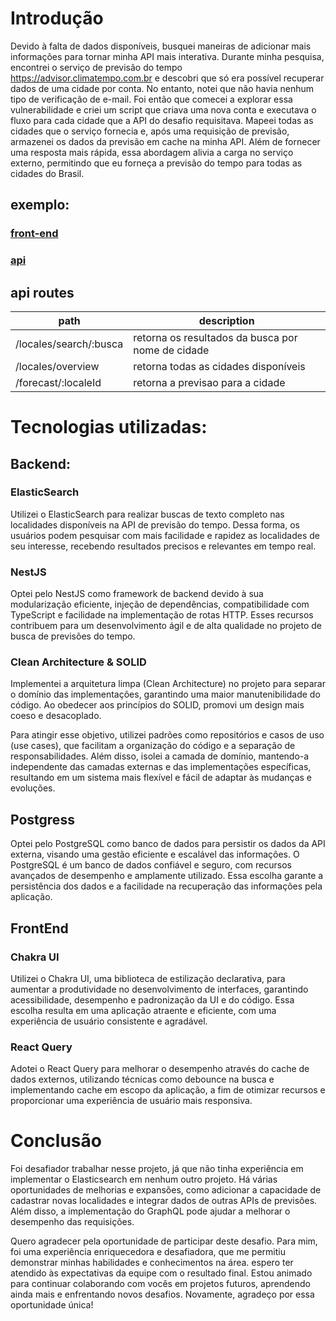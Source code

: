 # Introdução

Devido à falta de dados disponíveis, busquei maneiras de adicionar mais informações para tornar minha API mais interativa. Durante minha pesquisa, encontrei o serviço de previsão do tempo https://advisor.climatempo.com.br e descobri que só era possível recuperar dados de uma cidade por conta. No entanto, notei que não havia nenhum tipo de verificação de e-mail. Foi então que comecei a explorar essa vulnerabilidade e criei um script que criava uma nova conta e executava o fluxo para cada cidade que a API do desafio requisitava. Mapeei todas as cidades que o serviço fornecia e, após uma requisição de previsão, armazenei os dados da previsão em cache na minha API. Além de fornecer uma resposta mais rápida, essa abordagem alivia a carga no serviço externo, permitindo que eu forneça a previsão do tempo para todas as cidades do Brasil.

## exemplo:

### [front-end](https://clima.thiagomarques.me)

### [api](https://api-clima.thiagomarques.me)

## api routes

| path                   | description                                       |
| ---------------------- | ------------------------------------------------- |
| /locales/search/:busca | retorna os resultados da busca por nome de cidade |
| /locales/overview      | retorna todas as cidades disponíveis              |
| /forecast/:localeId    | retorna a previsao para a cidade                  |

# Tecnologias utilizadas:

## Backend:

### ElasticSearch

Utilizei o ElasticSearch para realizar buscas de texto completo nas localidades disponíveis na API de previsão do tempo. Dessa forma, os usuários podem pesquisar com mais facilidade e rapidez as localidades de seu interesse, recebendo resultados precisos e relevantes em tempo real.

### NestJS

Optei pelo NestJS como framework de backend devido à sua modularização eficiente, injeção de dependências, compatibilidade com TypeScript e facilidade na implementação de rotas HTTP. Esses recursos contribuem para um desenvolvimento ágil e de alta qualidade no projeto de busca de previsões do tempo.

### Clean Architecture & SOLID

Implementei a arquitetura limpa (Clean Architecture) no projeto para separar o domínio das implementações, garantindo uma maior manutenibilidade do código. Ao obedecer aos princípios do SOLID, promovi um design mais coeso e desacoplado.

Para atingir esse objetivo, utilizei padrões como repositórios e casos de uso (use cases), que facilitam a organização do código e a separação de responsabilidades. Além disso, isolei a camada de domínio, mantendo-a independente das camadas externas e das implementações específicas, resultando em um sistema mais flexível e fácil de adaptar às mudanças e evoluções.

## Postgress

Optei pelo PostgreSQL como banco de dados para persistir os dados da API externa, visando uma gestão eficiente e escalável das informações. O PostgreSQL é um banco de dados confiável e seguro, com recursos avançados de desempenho e amplamente utilizado. Essa escolha garante a persistência dos dados e a facilidade na recuperação das informações pela aplicação.

## FrontEnd

### Chakra UI

Utilizei o Chakra UI, uma biblioteca de estilização declarativa, para aumentar a produtividade no desenvolvimento de interfaces, garantindo acessibilidade, desempenho e padronização da UI e do código. Essa escolha resulta em uma aplicação atraente e eficiente, com uma experiência de usuário consistente e agradável.

### React Query

Adotei o React Query para melhorar o desempenho através do cache de dados externos, utilizando técnicas como debounce na busca e implementando cache em escopo da aplicação, a fim de otimizar recursos e proporcionar uma experiência de usuário mais responsiva.

# Conclusão

Foi desafiador trabalhar nesse projeto, já que não tinha experiência em implementar o Elasticsearch em nenhum outro projeto. Há várias oportunidades de melhorias e expansões, como adicionar a capacidade de cadastrar novas localidades e integrar dados de outras APIs de previsões. Além disso, a implementação do GraphQL pode ajudar a melhorar o desempenho das requisições.

Quero agradecer pela oportunidade de participar deste desafio. Para mim, foi uma experiência enriquecedora e desafiadora, que me permitiu demonstrar minhas habilidades e conhecimentos na área. espero ter atendido às expectativas da equipe com o resultado final. Estou animado para continuar colaborando com vocês em projetos futuros, aprendendo ainda mais e enfrentando novos desafios. Novamente, agradeço por essa oportunidade única!
